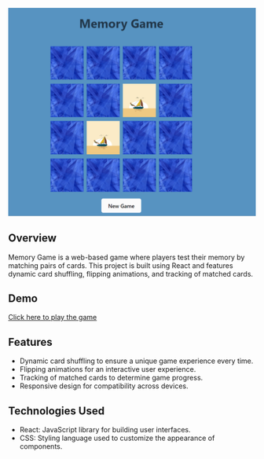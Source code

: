 ![Memory Game Screenshot](https://raw.githubusercontent.com/chameleon505/memory-game/main/public/mg_screen.png?token=GHSAT0AAAAAACQIKBB6HS5QSXYLXDGOLIFKZQF7GGA)


## Overview
Memory Game is a web-based game where players test their memory by matching pairs of cards. This project is built using React and features dynamic card shuffling, flipping animations, and tracking of matched cards.


## Demo
[Click here to play the game](https://memory-game-react-0.netlify.app/)

## Features
- Dynamic card shuffling to ensure a unique game experience every time.
- Flipping animations for an interactive user experience.
- Tracking of matched cards to determine game progress.
- Responsive design for compatibility across devices.

## Technologies Used
- React: JavaScript library for building user interfaces.
- CSS: Styling language used to customize the appearance of components.



